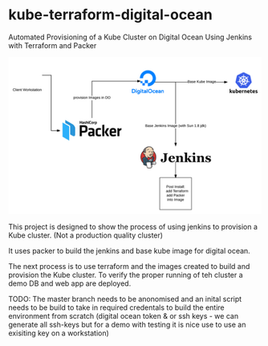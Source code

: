 # kube-terraform-digital-ocean
Automated Provisioning of a Kube Cluster on Digital Ocean Using Jenkins with Terraform and Packer

![Packer Architecture](Packer-dg.png)

This project is designed to show the process of using jenkins to provision a Kube cluster. (Not a production quality cluster)

It uses packer to build the jenkins and base kube image for digital ocean.

The next process is to use terraform and the images created to build and provision the Kube cluster. To verify the proper running of teh cluster a demo DB and web app are deployed.

TODO: The master branch needs to be anonomised and an inital script needs to be build to take in required credentals to build the entire environment from scratch (digital ocean token & or ssh keys - we can generate all ssh-keys but for a demo with testing it is nice use to use an exisiting key on a workstation) 
